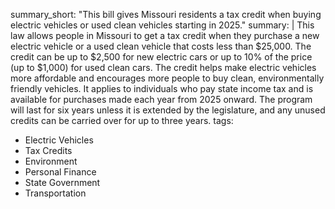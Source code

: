 summary_short: "This bill gives Missouri residents a tax credit when buying electric vehicles or used clean vehicles starting in 2025."
summary: |
  This law allows people in Missouri to get a tax credit when they purchase a new electric vehicle or a used clean vehicle that costs less than $25,000. The credit can be up to $2,500 for new electric cars or up to 10% of the price (up to $1,000) for used clean cars. The credit helps make electric vehicles more affordable and encourages more people to buy clean, environmentally friendly vehicles. It applies to individuals who pay state income tax and is available for purchases made each year from 2025 onward. The program will last for six years unless it is extended by the legislature, and any unused credits can be carried over for up to three years.
tags:
  - Electric Vehicles
  - Tax Credits
  - Environment
  - Personal Finance
  - State Government
  - Transportation
